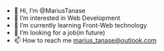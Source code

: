 - 👋 Hi, I’m @MariusTanase
- 👀 I’m interested in Web Development 
- 🌱 I’m currently learning Front-Web technology 
- 💞️ I’m looking for a job(in future)
- 📫 How to reach me marius_tanase@outlook.com
